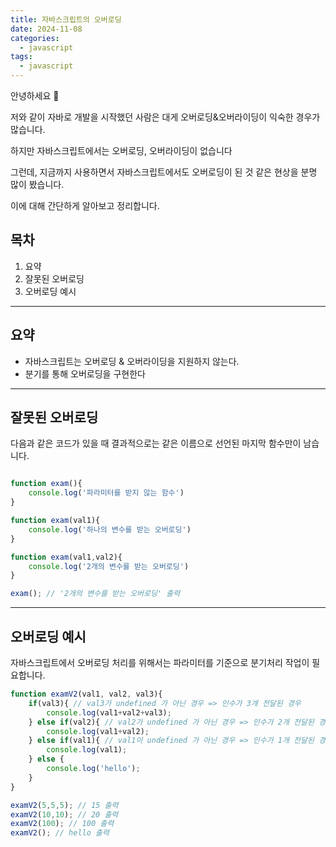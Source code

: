 ```yaml
---
title: 자바스크립트의 오버로딩
date: 2024-11-08
categories:
  - javascript
tags:
  - javascript
---
```

안녕하세요 🐸  

저와 같이 자바로 개발을 시작했던 사람은 대게 오버로딩&오버라이딩이 익숙한 경우가 많습니다.  

하지만 자바스크립트에서는 오버로딩, 오버라이딩이 없습니다  

그런데, 지금까지 사용하면서 자바스크립트에서도 오버로딩이 된 것 같은 현상을 분명 많이 봤습니다.  

이에 대해 간단하게 알아보고 정리합니다.

## 목차
1. 요약
2. 잘못된 오버로딩
3. 오버로딩 예시

---

## 요약

-  자바스크립트는 오버로딩 & 오버라이딩을 지원하지 않는다.
- 분기를 통해 오버로딩을 구현한다

---
## 잘못된 오버로딩

다음과 같은 코드가 있을 때 결과적으로는 같은 이름으로 선언된 마지막 함수만이 남습니다.  

```javascript

function exam(){
	console.log('파라미터를 받지 않는 함수')
}

function exam(val1){
	console.log('하나의 변수를 받는 오버로딩')
}

function exam(val1,val2){
	console.log('2개의 변수를 받는 오버로딩')
}

exam(); // '2개의 변수를 받는 오버로딩' 출력

```

---
## 오버로딩 예시

자바스크립트에서 오버로딩 처리를 위해서는 파라미터를 기준으로 분기처리 작업이 필요합니다.  

```javascript
function examV2(val1, val2, val3){
	if(val3){ // val3가 undefined 가 아닌 경우 => 인수가 3개 전달된 경우
		console.log(val1+val2+val3);
	} else if(val2){ // val2가 undefined 가 아닌 경우 => 인수가 2개 전달된 경우
		console.log(val1+val2);
	} else if(val1){ // val1이 undefined 가 아닌 경우 => 인수가 1개 전달된 경우
		console.log(val1);
	} else {
		console.log('hello');
	}
}

examV2(5,5,5); // 15 출력
examV2(10,10); // 20 출력
examV2(100); // 100 출력
examV2(); // hello 출력
```

